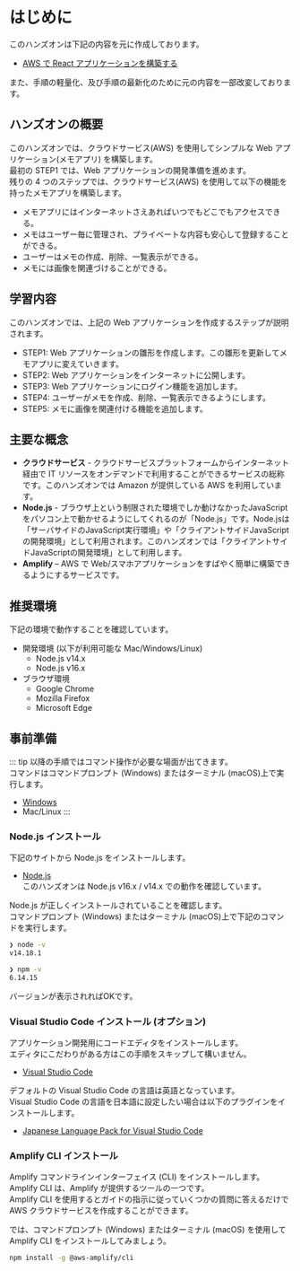 # はじめに

このハンズオンは下記の内容を元に作成しております。<br>
* [AWS で React アプリケーションを構築する](https://aws.amazon.com/jp/getting-started/hands-on/build-react-app-amplify-graphql/)

また、手順の軽量化、及び手順の最新化のために元の内容を一部改変しております。

## ハンズオンの概要
このハンズオンでは、クラウドサービス(AWS) を使用してシンプルな Web アプリケーション(メモアプリ) を構築します。<br>
最初の STEP1 では、Web アプリケーションの開発準備を進めます。<br>
残りの 4 つのステップでは、クラウドサービス(AWS) を使用して以下の機能を持ったメモアプリを構築します。
 * メモアプリにはインターネットさえあればいつでもどこでもアクセスできる。
 * メモはユーザー毎に管理され、プライベートな内容も安心して登録することができる。
 * ユーザーはメモの作成、削除、一覧表示ができる。
 * メモには画像を関連づけることができる。

## 学習内容
このハンズオンでは、上記の Web アプリケーションを作成するステップが説明されます。<br>
 * STEP1: Web アプリケーションの雛形を作成します。この雛形を更新してメモアプリに変えていきます。
 * STEP2: Web アプリケーションをインターネットに公開します。
 * STEP3: Web アプリケーションにログイン機能を追加します。
 * STEP4: ユーザーがメモを作成、削除、一覧表示できるようにします。
 * STEP5: メモに画像を関連付ける機能を追加します。

## 主要な概念
 * **クラウドサービス** - クラウドサービスプラットフォームからインターネット経由で IT リソースをオンデマンドで利用することができるサービスの総称です。このハンズオンでは Amazon が提供している AWS を利用しています。
 * **Node.js** - ブラウザ上という制限された環境でしか動けなかったJavaScriptをパソコン上で動かせるようにしてくれるのが「Node.js」です。Node.jsは「サーバサイドのJavaScript実行環境」や「クライアントサイドJavaScriptの開発環境」として利用されます。このハンズオンでは「クライアントサイドJavaScriptの開発環境」として利用します。
 * **Amplify** – AWS で Web/スマホアプリケーションをすばやく簡単に構築できるようにするサービスです。

## 推奨環境
下記の環境で動作することを確認しています。
* 開発環境 (以下が利用可能な Mac/Windows/Linux)
  * Node.js v14.x
  * Node.js v16.x
* ブラウザ環境
  * Google Chrome 
  * Mozilla Firefox
  * Microsoft Edge 

## 事前準備
::: tip
以降の手順ではコマンド操作が必要な場面が出てきます。<br>
コマンドはコマンドプロンプト (Windows) またはターミナル (macOS)上で実行します。

* [Windows](/images/module-zero_howto-start-command-prompt.png)
* Mac/Linux 
:::

### Node.js インストール
下記のサイトから Node.js をインストールします。<br>
* [Node.js](https://nodejs.org/)<br>
このハンズオンは Node.js v16.x / v14.x での動作を確認しています。

Node.js が正しくインストールされていることを確認します。<br>
コマンドプロンプト (Windows) またはターミナル (macOS)上で下記のコマンドを実行します。
```bash
❯ node -v
v14.18.1

❯ npm -v
6.14.15
```
バージョンが表示されればOKです。

### Visual Studio Code インストール (オプション)
アプリケーション開発用にコードエディタをインストールします。<br>
エディタにこだわりがある方はこの手順をスキップして構いません。
* [Visual Studio Code](https://code.visualstudio.com/)

デフォルトの Visual Studio Code の言語は英語となっています。<br>
Visual Studio Code の言語を日本語に設定したい場合は以下のプラグインをインストールします。
* [Japanese Language Pack for Visual Studio Code](https://marketplace.visualstudio.com/items?itemName=MS-CEINTL.vscode-language-pack-ja)


### Amplify CLI インストール
Amplify コマンドラインインターフェイス (CLI) をインストールします。<br>
Amplify CLI は、Amplify が提供するツールの一つです。<br>
Amplify CLI を使用するとガイドの指示に従っていくつかの質問に答えるだけで AWS クラウドサービスを作成することができます。<br>

では、コマンドプロンプト (Windows) またはターミナル (macOS) を使用して Amplify CLI をインストールしてみましょう。<br>
```bash
npm install -g @aws-amplify/cli
```

